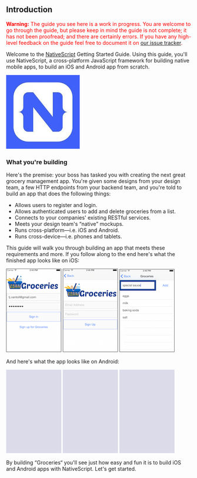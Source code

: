 ## Introduction

<p style="color: red;">
	<b>Warning:</b> The guide you see here is a work in progress. You are welcome to go through the guide, but please keep in mind the guide is not complete; it has not been proofread; and there are certainly errors. If you have any high-level feedback on the guide feel free to document it on <a href="https://github.com/NativeScript/quick-start/issues">our issue tracker</a>.
</p>

Welcome to the [NativeScript](https://nativescript.org) Getting Started Guide. Using this guide, you'll use NativeScript, a cross-platform JavaScript framework for building native mobile apps, to build an iOS and Android app from scratch.

![NativeScript.org logo](images/nativescript-logo.jpg)

### What you're building

Here's the premise: your boss has tasked you with creating the next great grocery management app. You're given some designs from your design team, a few HTTP endpoints from your backend team, and you're told to build an app that does the following things:

- Allows users to register and login.
- Allows authenticated users to add and delete groceries from a list.
- Connects to your companies' existing RESTful services.
- Meets your design team's “native” mockups.
- Runs cross-platform—i.e. iOS and Android.
- Runs cross-device—i.e. phones and tablets.

This guide will walk you through building an app that meets these requirements and more. If you follow along to the end here's what the finished app looks like on iOS:

![login](images/login-screenshot.png)
![register](images/register-screenshot.png)
![list](images/list-screenshot.png)

And here's what the app looks like on Android:

![placeholder](images/screenshot-placeholder.png)
![placeholder](images/screenshot-placeholder.png)
![placeholder](images/screenshot-placeholder.png)

By building “Groceries“ you'll see just how easy and fun it is to build iOS and Android apps with NativeScript. Let's get started.
